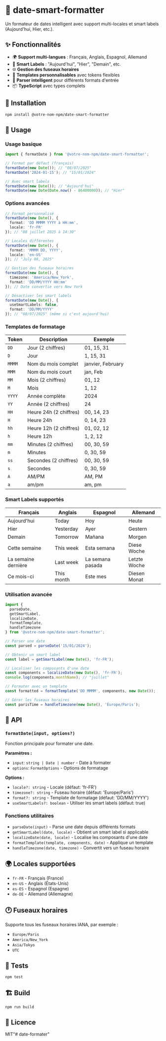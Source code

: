 # 📅 date-smart-formatter

Un formateur de dates intelligent avec support multi-locales et smart labels (Aujourd'hui, Hier, etc.).

## ✨ Fonctionnalités

- 🌍 **Support multi-langues** : Français, Anglais, Espagnol, Allemand
- 🔮 **Smart Labels** : "Aujourd'hui", "Hier", "Demain", etc.
- 🌐 **Gestion des fuseaux horaires**
- 📝 **Templates personnalisables** avec tokens flexibles
- 🔧 **Parser intelligent** pour différents formats d'entrée
- 📦 **TypeScript** avec types complets

## 🚀 Installation

```bash
npm install @votre-nom-npm/date-smart-formatter
```

## 📖 Usage

### Usage basique

```typescript
import { formatDate } from '@votre-nom-npm/date-smart-formatter';

// Format par défaut (français)
formatDate(new Date()); // "08/07/2025"
formatDate('2024-01-15'); // "15/01/2024"

// Avec smart labels
formatDate(new Date()); // "Aujourd'hui"
formatDate(new Date(Date.now() - 86400000)); // "Hier"
```

### Options avancées

```typescript
// Format personnalisé
formatDate(new Date(), {
  format: 'DD MMMM YYYY à HH:mm',
  locale: 'fr-FR'
}); // "08 juillet 2025 à 14:30"

// Locales différentes
formatDate(new Date(), {
  format: 'MMMM DD, YYYY',
  locale: 'en-US'
}); // "July 08, 2025"

// Gestion des fuseaux horaires
formatDate(new Date(), {
  timezone: 'America/New_York',
  format: 'DD/MM/YYYY HH:mm'
}); // Date convertie vers New York

// Désactiver les smart labels
formatDate(new Date(), {
  useSmartLabels: false,
  format: 'DD/MM/YYYY'
}); // "08/07/2025" (même si c'est aujourd'hui)
```

### Templates de formatage

| Token | Description | Exemple |
|-------|-------------|---------|
| `DD` | Jour (2 chiffres) | 01, 15, 31 |
| `D` | Jour | 1, 15, 31 |
| `MMMM` | Nom du mois complet | janvier, February |
| `MMM` | Nom du mois court | jan, Feb |
| `MM` | Mois (2 chiffres) | 01, 12 |
| `M` | Mois | 1, 12 |
| `YYYY` | Année complète | 2024 |
| `YY` | Année (2 chiffres) | 24 |
| `HH` | Heure 24h (2 chiffres) | 00, 14, 23 |
| `H` | Heure 24h | 0, 14, 23 |
| `hh` | Heure 12h (2 chiffres) | 01, 02, 12 |
| `h` | Heure 12h | 1, 2, 12 |
| `mm` | Minutes (2 chiffres) | 00, 30, 59 |
| `m` | Minutes | 0, 30, 59 |
| `ss` | Secondes (2 chiffres) | 00, 30, 59 |
| `s` | Secondes | 0, 30, 59 |
| `A` | AM/PM | AM, PM |
| `a` | am/pm | am, pm |

### Smart Labels supportés

| Français | Anglais | Espagnol | Allemand |
|----------|---------|----------|----------|
| Aujourd'hui | Today | Hoy | Heute |
| Hier | Yesterday | Ayer | Gestern |
| Demain | Tomorrow | Mañana | Morgen |
| Cette semaine | This week | Esta semana | Diese Woche |
| La semaine dernière | Last week | La semana pasada | Letzte Woche |
| Ce mois-ci | This month | Este mes | Diesen Monat |

### Utilisation avancée

```typescript
import { 
  parseDate, 
  getSmartLabel, 
  localizeDate, 
  formatTemplate,
  handleTimezone 
} from '@votre-nom-npm/date-smart-formatter';

// Parser une date
const parsed = parseDate('15/01/2024');

// Obtenir un smart label
const label = getSmartLabel(new Date(), 'fr-FR');

// Localiser les composants d'une date
const components = localizeDate(new Date(), 'fr-FR');
console.log(components.monthName); // "juillet"

// Formater avec un template
const formatted = formatTemplate('DD MMMM', components, new Date());

// Gérer les fuseaux horaires
const parisTime = handleTimezone(new Date(), 'Europe/Paris');
```

## 🔧 API

### `formatDate(input, options?)`

Fonction principale pour formater une date.

**Paramètres :**
- `input`: `string | Date | number` - Date à formater
- `options`: `FormatOptions` - Options de formatage

**Options :**
- `locale?: string` - Locale (défaut: 'fr-FR')
- `timezone?: string` - Fuseau horaire (défaut: 'Europe/Paris')
- `format?: string` - Template de formatage (défaut: 'DD/MM/YYYY')
- `useSmartLabels?: boolean` - Utiliser les smart labels (défaut: true)

### Fonctions utilitaires

- `parseDate(input)` - Parse une date depuis différents formats
- `getSmartLabel(date, locale)` - Obtient un smart label si applicable
- `localizeDate(date, locale)` - Localise les composants d'une date
- `formatTemplate(template, components, date)` - Applique un template
- `handleTimezone(date, timezone)` - Convertit vers un fuseau horaire

## 🌍 Locales supportées

- `fr-FR` - Français (France)
- `en-US` - Anglais (États-Unis)
- `es-ES` - Espagnol (Espagne)
- `de-DE` - Allemand (Allemagne)

## 🕐 Fuseaux horaires

Supporte tous les fuseaux horaires IANA, par exemple :
- `Europe/Paris`
- `America/New_York`
- `Asia/Tokyo`
- `UTC`

## 🧪 Tests

```bash
npm test
```

## 🏗️ Build

```bash
npm run build
```

## 📝 Licence

MIT"# date-formater" 
